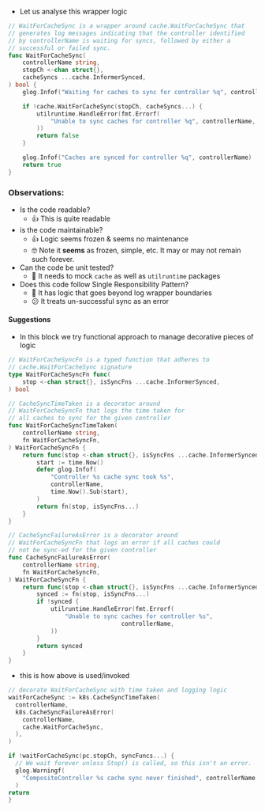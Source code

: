- Let us analyse this wrapper logic

```go
// WaitForCacheSync is a wrapper around cache.WaitForCacheSync that
// generates log messages indicating that the controller identified
// by controllerName is waiting for syncs, followed by either a
// successful or failed sync.
func WaitForCacheSync(
	controllerName string,
	stopCh <-chan struct{},
	cacheSyncs ...cache.InformerSynced,
) bool {
	glog.Infof("Waiting for caches to sync for controller %q", controllerName)

	if !cache.WaitForCacheSync(stopCh, cacheSyncs...) {
		utilruntime.HandleError(fmt.Errorf(
			"Unable to sync caches for controller %q", controllerName,
		))
		return false
	}

	glog.Infof("Caches are synced for controller %q", controllerName)
	return true
}
```

### Observations:
- Is the code readable?
  - :+1: This is quite readable
- is the code maintainable?
  - :+1: Logic seems frozen & seems no maintenance
  - :nerd_face: Note it **seems** as frozen, simple, etc. It may or may not remain such forever.
- Can the code be unit tested?
  - :no_entry_sign: It needs to mock `cache` as well as `utilruntime` packages
- Does this code follow Single Responsibility Pattern?
  - :no_entry_sign: It has logic that goes beyond log wrapper boundaries
  - :confused: It treats un-successful sync as an error

#### Suggestions
- In this block we try functional approach to manage decorative pieces of logic
```go
// WaitForCacheSyncFn is a typed function that adheres to
// cache.WaitForCacheSync signature
type WaitForCacheSyncFn func(
	stop <-chan struct{}, isSyncFns ...cache.InformerSynced,
) bool
```

```go
// CacheSyncTimeTaken is a decorator around
// WaitForCacheSyncFn that logs the time taken for
// all caches to sync for the given controller
func WaitForCacheSyncTimeTaken(
	controllerName string,
	fn WaitForCacheSyncFn,
) WaitForCacheSyncFn {
	return func(stop <-chan struct{}, isSyncFns ...cache.InformerSynced) bool {
		start := time.Now()
		defer glog.Infof(
			"Controller %s cache sync took %s",
			controllerName,
			time.Now().Sub(start),
		)
		return fn(stop, isSyncFns...)
	}
}
```
```go
// CacheSyncFailureAsError is a decorator around
// WaitForCacheSyncFn that logs an error if all caches could
// not be sync-ed for the given controller
func CacheSyncFailureAsError(
	controllerName string,
	fn WaitForCacheSyncFn,
) WaitForCacheSyncFn {
	return func(stop <-chan struct{}, isSyncFns ...cache.InformerSynced) bool {
		synced := fn(stop, isSyncFns...)
		if !synced {
			utilruntime.HandleError(fmt.Errorf(
				"Unable to sync caches for controller %s", 
                                controllerName,
			))
		}
		return synced
	}
}
```
- this is how above is used/invoked
```go
// decorate WaitForCacheSync with time taken and logging logic
waitForCacheSync := k8s.CacheSyncTimeTaken(
  controllerName,
  k8s.CacheSyncFailureAsError(
    controllerName,
    cache.WaitForCacheSync,
  ),
)

if !waitForCacheSync(pc.stopCh, syncFuncs...) {
  // We wait forever unless Stop() is called, so this isn't an error.
  glog.Warningf(
    "CompositeController %s cache sync never finished", controllerName,
  )
return
}
```
